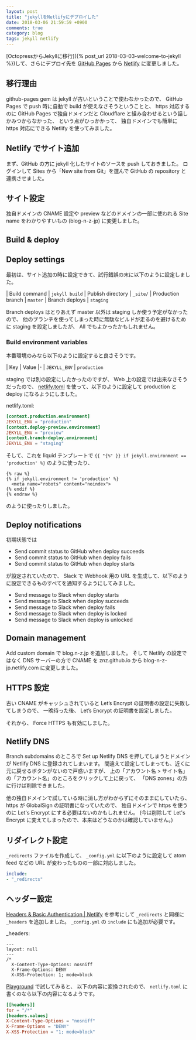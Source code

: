 ```yaml
---
layout: post
title: "jekyllをNetlifyにデプロイした"
date: 2018-03-06 21:59:59 +0900
comments: true
category: blog
tags: jekyll netlify
---
```

[OctopressからJekyllに移行]({% post_url 2018-03-03-welcome-to-jekyll %})して、さらにデプロイ先を [GitHub Pages](https://pages.github.com/) から [Netlify](https://www.netlify.com/) に変更しました。

<!--more-->

## 移行理由

github-pages gem は jekyll が古いということで使わなかったので、
GitHub Pages で push 時に自動で build が使えなさそうということと、
https 対応するのに GitHub Pages で独自ドメインだと Cloudflare と組み合わせるという話しかみつからなかった、
という点がひっかかって、
独自ドメインでも簡単に https 対応にできる Netlify を使ってみました。

## Netlify でサイト追加

まず、GitHub の方に jekyll 化したサイトのソースを push しておきました。
ログインして Sites から「New site from Git」を選んで GitHub の repository と連携させました。

## サイト設定

独自ドメインの CNAME 設定や preview などのドメインの一部に使われる Site name をわかりやすいもの (blog-n-z-jp) に変更しました。

## Build & deploy

## Deploy settings

最初は、サイト追加の時に設定できて、試行錯誤の末に以下のように設定しました。

| Build command | `jekyll build`
| Publish directory | `_site/`
| Production branch | `master`
| Branch deploys | `staging`

Branch deploys はとりあえず master 以外は staging しか使う予定がなかったので、
他のブランチを使ってしまった時に無駄なビルドが走るのを避けるために staging を設定しましたが、
All でもよかったかもしれません。

### Build environment variables

本番環境のみなら以下のように設定すると良さそうです。

| Key | Value
|-
| `JEKYLL_ENV` | `production`

staging では別の設定にしたかったのですが、
Web 上の設定では出来なさそうだったので、
[netlify.toml](https://www.netlify.com/docs/what-is-the-netlify-toml-file/)
を使って、以下のように設定して production と deploy になるようにしました。

<p class="filename">netlify.toml:</p>

```toml
[context.production.environment]
JEKYLL_ENV = "production"
[context.deploy-preview.environment]
JEKYLL_ENV = "preview"
[context.branch-deploy.environment]
JEKYLL_ENV = "staging"
```

そして、これを liquid テンプレートで
`{{ "{%" }} if jekyll.environment == 'production' %}`
のように使ったり、

```
{% raw %}
{% if jekyll.environment != 'production' %}
  <meta name="robots" content="noindex">
{% endif %}
{% endraw %}
```

のように使ったりしました。

## Deploy notifications

初期状態では

- Send commit status to GitHub when deploy succeeds
- Send commit status to GitHub when deploy fails
- Send commit status to GitHub when deploy starts

が設定されていたので、
Slack で Webhook 用の URL を生成して、以下のように設定できるものすべてを通知するようにしてみました。

- Send message to Slack when deploy starts
- Send message to Slack when deploy succeeds
- Send message to Slack when deploy fails
- Send message to Slack when deploy is locked
- Send message to Slack when deploy is unlocked

## Domain management

Add custom domain で blog.n-z.jp を追加しました。
そして Netlify の設定ではなく DNS サーバーの方で CNAME を znz.github.io から blog-n-z-jp.netlify.com に変更しました。

## HTTPS 設定

古い CNAME がキャッシュされていると Let’s Encrypt の証明書の設定に失敗してしまうので、
一晩待った後、
Let’s Encrypt の証明書を設定しました。

それから、
Force HTTPS
も有効にしました。

## Netlify DNS

Branch subdomains のところで Set up Netlify DNS を押してしまうとドメインが Netlify DNS に登録されてしまいます。
間違えて設定してしまっても、近くに元に戻せるボタンがないので戸惑いますが、
上の「アカウント名 &gt; サイト名」の「アカウント名」のところをクリックして上に戻って、
「DNS zones」の方に行けば削除できました。

他の独自ドメインで試している時に消し方がわからずにそのままにしていたら、
https が GlobalSign の証明書になっていたので、
独自ドメインで https を使うのに Let's Encrypt にする必要はないのかもしれません。
(今は削除して Let's Encrypt に変えてしまったので、本来はどうなのかは確認していません。)

## リダイレクト設定

`_redirects` ファイルを作成して、
`_config.yml` に以下のように設定して atom feed などの URL が変わったものの一部に対応しました。

```yaml
include:
- "_redirects"
```

## ヘッダー設定

[Headers & Basic Authentication \| Netlify](https://www.netlify.com/docs/headers-and-basic-auth/)
を参考にして
`_redirects` と同様に `_headers` を追加しました。
`_config.yml` の `include` にも追加が必要です。

<p class="filename">_headers:</p>

```
---
layout: null
---
/*
  X-Content-Type-Options: nosniff
  X-Frame-Options: DENY
  X-XSS-Protection: 1; mode=block
```

[Playground](https://play.netlify.com/headers) で試してみると、
以下の内容に変換されたので、
`netlify.toml` に書くのなら以下の内容になるようです。

```toml
[[headers]]
for = "/*"
[headers.values]
X-Content-Type-Options = "nosniff"
X-Frame-Options = "DENY"
X-XSS-Protection = "1; mode=block"
```
